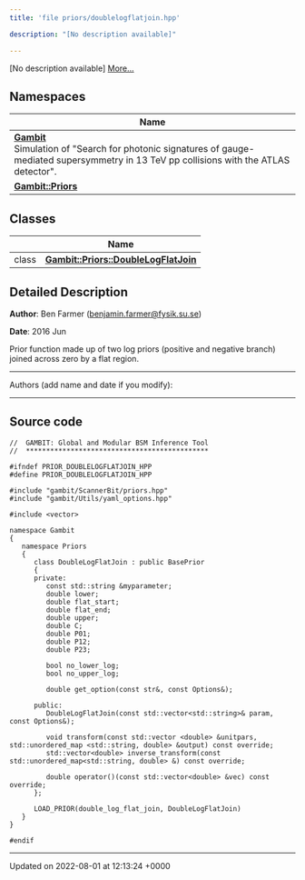 ```yaml
---
title: 'file priors/doublelogflatjoin.hpp'

description: "[No description available]"

---
```







[No description available] [More...](#detailed-description)

## Namespaces

| Name           |
| -------------- |
| **[Gambit](/documentation/code/namespaces/namespacegambit/)** <br>Simulation of "Search for photonic signatures of gauge-mediated supersymmetry in 13 TeV pp collisions with the ATLAS detector".  |
| **[Gambit::Priors](/documentation/code/namespaces/namespacegambit_1_1priors/)**  |

## Classes

|                | Name           |
| -------------- | -------------- |
| class | **[Gambit::Priors::DoubleLogFlatJoin](/documentation/code/classes/classgambit_1_1priors_1_1doublelogflatjoin/)**  |

## Detailed Description


**Author**: Ben Farmer ([benjamin.farmer@fysik.su.se](mailto:benjamin.farmer@fysik.su.se)) 

**Date**: 2016 Jun

Prior function made up of two log priors (positive and negative branch) joined across zero by a flat region.



------------------

Authors (add name and date if you modify):



------------------




## Source code

```
//  GAMBIT: Global and Modular BSM Inference Tool
//  *********************************************

#ifndef PRIOR_DOUBLELOGFLATJOIN_HPP
#define PRIOR_DOUBLELOGFLATJOIN_HPP

#include "gambit/ScannerBit/priors.hpp"
#include "gambit/Utils/yaml_options.hpp"

#include <vector>
  
namespace Gambit
{
   namespace Priors
   {
      class DoubleLogFlatJoin : public BasePrior
      {
      private:
         const std::string &myparameter;
         double lower;
         double flat_start;
         double flat_end;
         double upper;
         double C; 
         double P01;
         double P12;
         double P23;

         bool no_lower_log;
         bool no_upper_log;
     
         double get_option(const str&, const Options&);

      public: 
         DoubleLogFlatJoin(const std::vector<std::string>& param, const Options&); 

         void transform(const std::vector <double> &unitpars, std::unordered_map <std::string, double> &output) const override;
         std::vector<double> inverse_transform(const std::unordered_map<std::string, double> &) const override;

         double operator()(const std::vector<double> &vec) const override;
      };
  
      LOAD_PRIOR(double_log_flat_join, DoubleLogFlatJoin)
   }
}

#endif
```


-------------------------------

Updated on 2022-08-01 at 12:13:24 +0000
